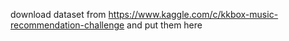 download dataset from https://www.kaggle.com/c/kkbox-music-recommendation-challenge and put them here
